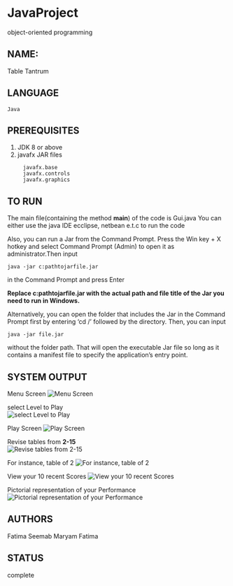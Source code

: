 # JavaProject
object-oriented programming
## NAME:
Table Tantrum

## LANGUAGE
    Java
    
## PREREQUISITES
1.  JDK 8 or above
2.  javafx JAR files
````
     javafx.base
     javafx.controls	        
     javafx.graphics 
 ````   
## TO RUN
 The main file(containing the method **main**) of the code is Gui.java
 You can either use the java IDE ecclipse, netbean e.t.c to run the code
 
 Also, you can run a Jar from the Command Prompt. Press the Win key + X hotkey and select Command Prompt (Admin) to open it as  administrator.Then input 
```
java -jar c:pathtojarfile.jar
````
in the Command Prompt and press Enter

**Replace c:pathtojarfile.jar with the actual path and file title of the Jar you need to run in Windows.**

Alternatively, you can open the folder that includes the Jar in the Command Prompt first by entering ‘cd /’ followed by the directory. Then, you can input 
````
java -jar file.jar
`````
without the folder path.
That will open the executable Jar file so long as it contains a manifest file to specify the application’s entry point. 

## SYSTEM OUTPUT
Menu Screen
  ![Menu Screen](menu.png)
  
select Level to Play  
  ![select Level to Play](Level.png)
  
 Play Screen 
  ![Play Screen](PlayScreen.png)
  
Revise tables from **2-15**  
  ![Revise tables from **2-15**](RevisionTables.png)
  
For instance, table of 2 
  ![For instance, table of 2](Table.png)
 
 View your 10 recent Scores
  ![View your 10 recent Scores](Scores.png)
 
 Pictorial representation of your Performance
  ![Pictorial representation of your Performance](Graph.png)
     
## AUTHORS
 Fatima Seemab
 Maryam Fatima
 
## STATUS
  complete
